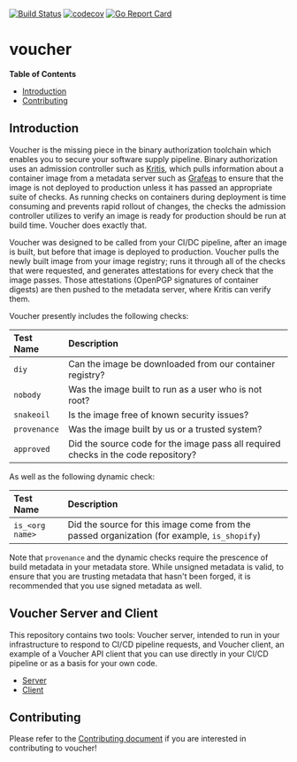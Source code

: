 [![Build Status](https://travis-ci.org/Shopify/voucher.svg?branch=master)](https://travis-ci.org/Shopify/voucher)
[![codecov](https://codecov.io/gh/Shopify/voucher/branch/master/graph/badge.svg)](https://codecov.io/gh/Shopify/voucher)
[![Go Report Card](https://goreportcard.com/badge/github.com/Shopify/voucher)](https://goreportcard.com/report/github.com/Shopify/voucher)

# voucher

**Table of Contents**

- [Introduction](#introduction)
- [Contributing](#contributing)

## Introduction

Voucher is the missing piece in the binary authorization toolchain which enables you to secure your software supply pipeline. Binary authorization uses an admission controller such as [Kritis](https://github.com/grafeas/kritis), which pulls information about a container image from a metadata server such as [Grafeas](https://grafeas.io/) to ensure that the image is not deployed to production unless it has passed an appropriate suite of checks. As running checks on containers during deployment is time consuming and prevents rapid rollout of changes, the checks the admission controller utilizes to verify an image is ready for production should be run at build time. Voucher does exactly that.

Voucher was designed to be called from your CI/DC pipeline, after an image is built, but before that image is deployed to production. Voucher pulls the newly built image from your image registry; runs it through all of the checks that were requested, and generates attestations for every check that the image passes. Those attestations (OpenPGP signatures of container digests) are then pushed to the metadata server, where Kritis can verify them.

Voucher presently includes the following checks:

| Test Name    | Description                                                                        |
| :--------    | :--------------------------------------------------------------------------------- |
| `diy`        | Can the image be downloaded from our container registry?                           |
| `nobody`     | Was the image built to run as a user who is not root?                              |
| `snakeoil`   | Is the image free of known security issues?                                        |
| `provenance` | Was the image built by us or a trusted system?                                     |
| `approved`   | Did the source code for the image pass all required checks in the code repository? |

As well as the following dynamic check:

| Test Name       | Description                                               |
| :-------------- | :-------------------------------------------------------- |
| `is_<org name>` | Did the source for this image come from the passed organization (for example, `is_shopify`) |

Note that `provenance` and the dynamic checks require the prescence of build metadata in your metadata store. While unsigned metadata is valid, to ensure that you are trusting metadata that hasn't been forged, it is recommended that you use signed metadata as well.

## Voucher Server and Client

This repository contains two tools: Voucher server, intended to run in your infrastructure to respond to CI/CD pipeline requests, and Voucher client, an example of a Voucher API client that you can use directly in your CI/CD pipeline or as a basis for your own code.

- [Server](cmd/voucher_server/README.md)
- [Client](cmd/voucher_client/README.md)

## Contributing

Please refer to the [Contributing document](CONTRIBUTING.md) if you are interested in contributing to voucher!
